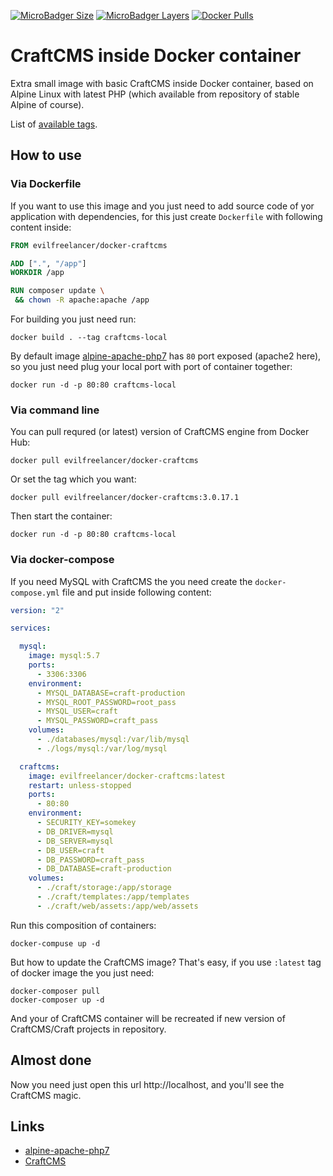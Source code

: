 [![MicroBadger Size](https://img.shields.io/microbadger/image-size/evilfreelancer/docker-craftcms.svg)](https://hub.docker.com/r/evilfreelancer/docker-craftcms/)
[![MicroBadger Layers](https://img.shields.io/microbadger/layers/evilfreelancer/docker-craftcms.svg)](https://hub.docker.com/r/evilfreelancer/docker-craftcms/)
[![Docker Pulls](https://img.shields.io/docker/pulls/evilfreelancer/docker-craftcms.svg)](https://hub.docker.com/r/evilfreelancer/docker-craftcms/)

# CraftCMS inside Docker container

Extra small image with basic CraftCMS inside Docker container, based on
Alpine Linux with latest PHP (which available from repository of stable Alpine of
course).

List of [available tags](https://hub.docker.com/r/evilfreelancer/docker-craftcms/tags/).

## How to use

### Via Dockerfile

If you want to use this image and you just need to add source code of
yor application with dependencies, for this just create `Dockerfile`
with following content inside:

```dockerfile
FROM evilfreelancer/docker-craftcms

ADD [".", "/app"]
WORKDIR /app

RUN composer update \
 && chown -R apache:apache /app
```

For building you just need run:

    docker build . --tag craftcms-local

By default image [alpine-apache-php7](https://hub.docker.com/r/evilfreelancer/alpine-apache-php7/)
has `80` port exposed (apache2 here), so you just need plug your local
port with port of container together:

    docker run -d -p 80:80 craftcms-local

### Via command line

You can pull requred (or latest) version of CraftCMS engine from Docker Hub:

    docker pull evilfreelancer/docker-craftcms

Or set the tag which you want:

    docker pull evilfreelancer/docker-craftcms:3.0.17.1

Then start the container:

    docker run -d -p 80:80 craftcms-local

### Via docker-compose

If you need MySQL with CraftCMS the you need create the
`docker-compose.yml` file and put inside following content:

```yml
version: "2"

services:

  mysql:
    image: mysql:5.7
    ports:
      - 3306:3306
    environment:
      - MYSQL_DATABASE=craft-production
      - MYSQL_ROOT_PASSWORD=root_pass
      - MYSQL_USER=craft
      - MYSQL_PASSWORD=craft_pass
    volumes:
      - ./databases/mysql:/var/lib/mysql
      - ./logs/mysql:/var/log/mysql

  craftcms:
    image: evilfreelancer/docker-craftcms:latest
    restart: unless-stopped
    ports:
      - 80:80
    environment:
      - SECURITY_KEY=somekey
      - DB_DRIVER=mysql
      - DB_SERVER=mysql
      - DB_USER=craft
      - DB_PASSWORD=craft_pass
      - DB_DATABASE=craft-production
    volumes:
      - ./craft/storage:/app/storage
      - ./craft/templates:/app/templates
      - ./craft/web/assets:/app/web/assets
```

Run this composition of containers:

    docker-compuse up -d

But how to update the CraftCMS image? That's easy, if you use `:latest`
tag of docker image the you just need:

    docker-composer pull
    docker-composer up -d

And your of CraftCMS container will be recreated if new version of
CraftCMS/Craft projects in repository.

## Almost done

Now you need just open this url http://localhost, and you'll see the CraftCMS magic.

## Links

* [alpine-apache-php7](https://hub.docker.com/r/evilfreelancer/alpine-apache-php7/)
* [CraftCMS](https://github.com/craftcms/craft)

